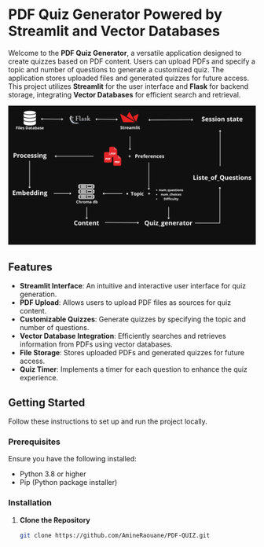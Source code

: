 # PDF Quiz Generator Powered by Streamlit and Vector Databases

Welcome to the **PDF Quiz Generator**, a versatile application designed to create quizzes based on PDF content. Users can upload PDFs and specify a topic and number of questions to generate a customized quiz. The application stores uploaded files and generated quizzes for future access. This project utilizes **Streamlit** for the user interface and **Flask** for backend storage, integrating **Vector Databases** for efficient search and retrieval.

![Architecture Diagram](Gemini_Quizzify.png)

## Features

- **Streamlit Interface**: An intuitive and interactive user interface for quiz generation.
- **PDF Upload**: Allows users to upload PDF files as sources for quiz content.
- **Customizable Quizzes**: Generate quizzes by specifying the topic and number of questions.
- **Vector Database Integration**: Efficiently searches and retrieves information from PDFs using vector databases.
- **File Storage**: Stores uploaded PDFs and generated quizzes for future access.
- **Quiz Timer**: Implements a timer for each question to enhance the quiz experience.

## Getting Started

Follow these instructions to set up and run the project locally.

### Prerequisites

Ensure you have the following installed:

- Python 3.8 or higher
- Pip (Python package installer)

### Installation

1. **Clone the Repository**

   ```bash
   git clone https://github.com/AmineRaouane/PDF-QUIZ.git
